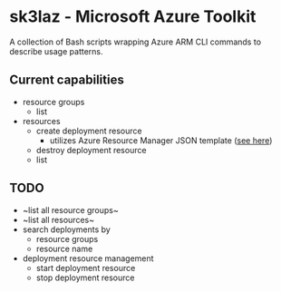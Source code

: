 # sk3laz - Microsoft Azure Toolkit
A collection of Bash scripts wrapping Azure ARM CLI commands to describe usage patterns. 


## Current capabilities
- resource groups
  - list
- resources
  - create deployment resource
    - utilizes Azure Resource Manager JSON template ([see here](https://learn.microsoft.com/en-us/azure/azure-resource-manager/templates/template-specs?tabs=azure-powershell))
  - destroy deployment resource
  - list

## TODO
- ~list all resource groups~
- ~list all resources~
- search deployments by
  - resource groups
  - resource name
- deployment resource management
  - start deployment resource
  - stop deployment resource
